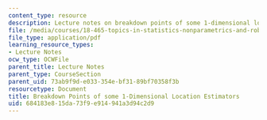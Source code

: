 ```yaml
---
content_type: resource
description: Lecture notes on breakdown points of some 1-dimensional location estimators.
file: /media/courses/18-465-topics-in-statistics-nonparametrics-and-robustness-spring-2005/684183e815da73f9e914941a3d94c2d9_brkdn_location.pdf
file_type: application/pdf
learning_resource_types:
- Lecture Notes
ocw_type: OCWFile
parent_title: Lecture Notes
parent_type: CourseSection
parent_uid: 73ab9f9d-e033-354e-bf31-89bf70358f3b
resourcetype: Document
title: Breakdown Points of some 1-Dimensional Location Estimators
uid: 684183e8-15da-73f9-e914-941a3d94c2d9
---
```


